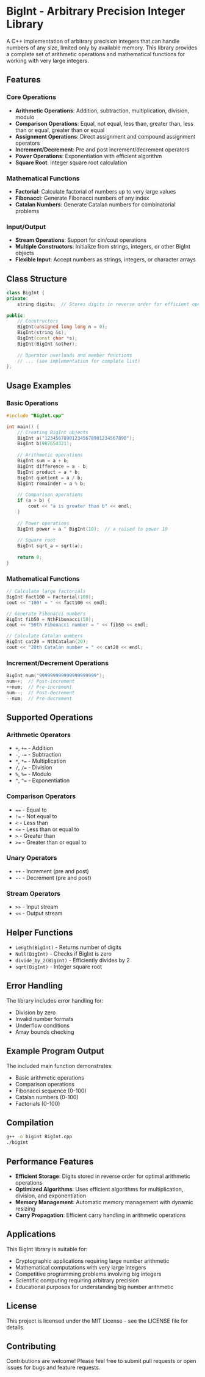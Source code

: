 # BigInt - Arbitrary Precision Integer Library

A C++ implementation of arbitrary precision integers that can handle numbers of any size, limited only by available memory. This library provides a complete set of arithmetic operations and mathematical functions for working with very large integers.

## Features

### Core Operations
- **Arithmetic Operations**: Addition, subtraction, multiplication, division, modulo
- **Comparison Operations**: Equal, not equal, less than, greater than, less than or equal, greater than or equal
- **Assignment Operations**: Direct assignment and compound assignment operators
- **Increment/Decrement**: Pre and post increment/decrement operators
- **Power Operations**: Exponentiation with efficient algorithm
- **Square Root**: Integer square root calculation

### Mathematical Functions
- **Factorial**: Calculate factorial of numbers up to very large values
- **Fibonacci**: Generate Fibonacci numbers of any index
- **Catalan Numbers**: Generate Catalan numbers for combinatorial problems

### Input/Output
- **Stream Operations**: Support for cin/cout operations
- **Multiple Constructors**: Initialize from strings, integers, or other BigInt objects
- **Flexible Input**: Accept numbers as strings, integers, or character arrays

## Class Structure

```cpp
class BigInt {
private:
    string digits;  // Stores digits in reverse order for efficient operations
    
public:
    // Constructors
    BigInt(unsigned long long n = 0);
    BigInt(string &s);
    BigInt(const char *s);
    BigInt(BigInt &other);
    
    // Operator overloads and member functions
    // ... (see implementation for complete list)
};
```

## Usage Examples

### Basic Operations

```cpp
#include "BigInt.cpp"

int main() {
    // Creating BigInt objects
    BigInt a("123456789012345678901234567890");
    BigInt b(987654321);
    
    // Arithmetic operations
    BigInt sum = a + b;
    BigInt difference = a - b;
    BigInt product = a * b;
    BigInt quotient = a / b;
    BigInt remainder = a % b;
    
    // Comparison operations
    if (a > b) {
        cout << "a is greater than b" << endl;
    }
    
    // Power operations
    BigInt power = a ^ BigInt(10);  // a raised to power 10
    
    // Square root
    BigInt sqrt_a = sqrt(a);
    
    return 0;
}
```

### Mathematical Functions

```cpp
// Calculate large factorials
BigInt fact100 = Factorial(100);
cout << "100! = " << fact100 << endl;

// Generate Fibonacci numbers
BigInt fib50 = NthFibonacci(50);
cout << "50th Fibonacci number = " << fib50 << endl;

// Calculate Catalan numbers
BigInt cat20 = NthCatalan(20);
cout << "20th Catalan number = " << cat20 << endl;
```

### Increment/Decrement Operations

```cpp
BigInt num("999999999999999999999");
num++;  // Post-increment
++num;  // Pre-increment
num--;  // Post-decrement
--num;  // Pre-decrement
```

## Supported Operations

### Arithmetic Operators
- `+`, `+=` - Addition
- `-`, `-=` - Subtraction
- `*`, `*=` - Multiplication
- `/`, `/=` - Division
- `%`, `%=` - Modulo
- `^`, `^=` - Exponentiation

### Comparison Operators
- `==` - Equal to
- `!=` - Not equal to
- `<` - Less than
- `<=` - Less than or equal to
- `>` - Greater than
- `>=` - Greater than or equal to

### Unary Operators
- `++` - Increment (pre and post)
- `--` - Decrement (pre and post)

### Stream Operators
- `>>` - Input stream
- `<<` - Output stream

## Helper Functions

- `Length(BigInt)` - Returns number of digits
- `Null(BigInt)` - Checks if BigInt is zero
- `divide_by_2(BigInt)` - Efficiently divides by 2
- `sqrt(BigInt)` - Integer square root

## Error Handling

The library includes error handling for:
- Division by zero
- Invalid number formats
- Underflow conditions
- Array bounds checking

## Example Program Output

The included main function demonstrates:
- Basic arithmetic operations
- Comparison operations
- Fibonacci sequence (0-100)
- Catalan numbers (0-100)
- Factorials (0-100)

## Compilation

```bash
g++ -o bigint BigInt.cpp
./bigint
```

## Performance Features

- **Efficient Storage**: Digits stored in reverse order for optimal arithmetic operations
- **Optimized Algorithms**: Uses efficient algorithms for multiplication, division, and exponentiation
- **Memory Management**: Automatic memory management with dynamic resizing
- **Carry Propagation**: Efficient carry handling in arithmetic operations

## Applications

This BigInt library is suitable for:
- Cryptographic applications requiring large number arithmetic
- Mathematical computations with very large integers
- Competitive programming problems involving big integers
- Scientific computing requiring arbitrary precision
- Educational purposes for understanding big number arithmetic

## License

This project is licensed under the MIT License - see the LICENSE file for details.

## Contributing

Contributions are welcome! Please feel free to submit pull requests or open issues for bugs and feature requests.